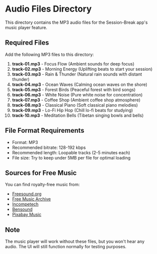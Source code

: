 # Audio Files Directory

This directory contains the MP3 audio files for the Session-Break app's music player feature.

## Required Files

Add the following MP3 files to this directory:

1. **track-01.mp3** - Focus Flow (Ambient sounds for deep focus)
2. **track-02.mp3** - Morning Energy (Uplifting beats to start your session)
3. **track-03.mp3** - Rain & Thunder (Natural rain sounds with distant thunder)
4. **track-04.mp3** - Ocean Waves (Calming ocean waves on the shore)
5. **track-05.mp3** - Forest Birds (Peaceful forest with bird songs)
6. **track-06.mp3** - White Noise (Pure white noise for concentration)
7. **track-07.mp3** - Coffee Shop (Ambient coffee shop atmosphere)
8. **track-08.mp3** - Classical Piano (Soft classical piano melodies)
9. **track-09.mp3** - Lo-Fi Hip Hop (Chill lo-fi beats for studying)
10. **track-10.mp3** - Meditation Bells (Tibetan singing bowls and bells)

## File Format Requirements

- Format: MP3
- Recommended bitrate: 128-192 kbps
- Recommended length: Loopable tracks (2-5 minutes each)
- File size: Try to keep under 5MB per file for optimal loading

## Sources for Free Music

You can find royalty-free music from:
- [Freesound.org](https://freesound.org)
- [Free Music Archive](https://freemusicarchive.org)
- [Incompetech](https://incompetech.com)
- [Bensound](https://www.bensound.com)
- [Pixabay Music](https://pixabay.com/music/)

## Note

The music player will work without these files, but you won't hear any audio. The UI will still function normally for testing purposes.
